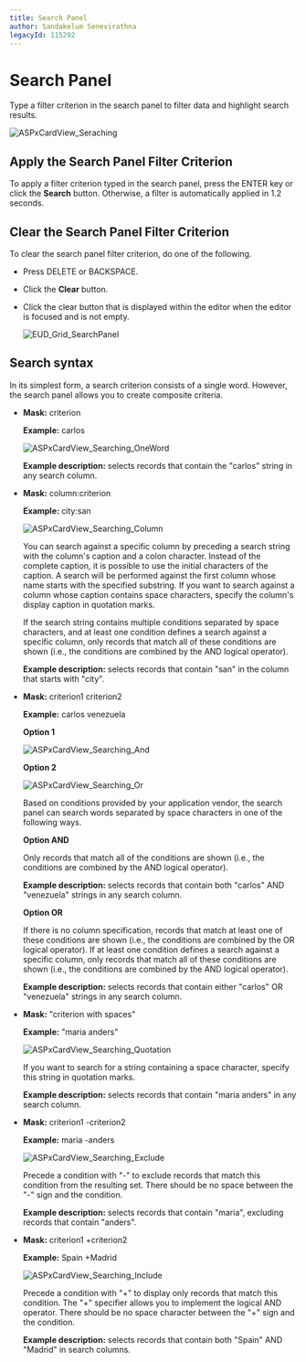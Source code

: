 ```yaml
---
title: Search Panel
author: Sandakelum Senevirathna
legacyId: 115292
---
```

# Search Panel
Type a filter criterion in the search panel to filter data and highlight search results.

![ASPxCardView_Seraching](../../../images/img118489.png)

## Apply the Search Panel Filter Criterion
To apply a filter criterion typed in the search panel, press the ENTER key or click the **Search** button. Otherwise, a filter is automatically applied in 1.2 seconds.

## Clear the Search Panel Filter Criterion
To clear the search panel filter criterion, do one of the following.
* Press DELETE or BACKSPACE.
* Click the **Clear** button.
* Click the clear button that is displayed within the editor when the editor is focused and is not empty.
	
	![EUD_Grid_SearchPanel](../../../images/img25472.png)

## Search syntax
In its simplest form, a search criterion consists of a single word. However, the search panel allows you to create composite criteria.
* **Mask:** criterion 
	
	**Example:** carlos
	
	![ASPxCardView_Searching_OneWord](../../../images/img118686.png)
	
	**Example description:** selects records that contain the "carlos" string in any search column.
* **Mask:** column:criterion
	
	**Example:** city:san
	
	![ASPxCardView_Searching_Column](../../../images/img118689.png)
	
	You can search against a specific column by preceding a search string with the column's caption and a colon character. Instead of the complete caption, it is possible to use the initial characters of the caption. A search will be performed against the first column whose name starts with the specified substring. If you want to search against a column whose caption contains space characters, specify the column's display caption in quotation marks.
	
	If the search string contains multiple conditions separated by space characters, and at least one condition defines a search against a specific column, only records that match all of these conditions are shown (i.e., the conditions are combined by the AND logical operator).
	
	**Example description:** selects records that contain "san" in the column that starts with "city".
* **Mask:** criterion1 criterion2 
	
	**Example:** carlos venezuela
	
	**Option 1**
	
	![ASPxCardView_Searching_And](../../../images/img118687.png)
	
	**Option 2**
	
	![ASPxCardView_Searching_Or](../../../images/img118688.png)
	
	Based on conditions provided by your application vendor, the search panel can search words separated by space characters in one of the following ways.
	
	**Option AND**
	
	Only records that match all of the conditions are shown (i.e., the conditions are combined by the AND logical operator).
	
	**Example description:** selects records that contain both "carlos" AND "venezuela" strings in any search column.
	
	**Option OR**
	
	If there is no column specification, records that match at least one of these conditions are shown (i.e., the conditions are combined by the OR logical operator). If at least one condition defines a search against a specific column, only records that match all of these conditions are shown (i.e., the conditions are combined by the AND logical operator).
	
	**Example description:** selects records that contain either "carlos" OR "venezuela" strings in any search column.
* **Mask:** "criterion with spaces"
	
	**Example:** "maria anders"
	
	![ASPxCardView_Searching_Quotation](../../../images/img118690.png)
	
	If you want to search for a string containing a space character, specify this string in quotation marks.
	
	**Example description:** selects records that contain "maria anders" in any search column.
* **Mask:** criterion1 -criterion2
	
	**Example:** maria -anders
	
	![ASPxCardView_Searching_Exclude](../../../images/img118691.png)
	
	Precede a condition with "-" to exclude records that match this condition from the resulting set. There should be no space between the "-" sign and the condition.
	
	**Example description:** selects records that contain "maria", excluding records that contain "anders".
* **Mask:** criterion1 +criterion2
	
	**Example:** Spain +Madrid
	
	![ASPxCardView_Searching_Include](../../../images/img123943.png)
	
	Precede a condition with "+" to display only records that match this condition. The "+" specifier allows you to implement the logical AND operator. There should be no space character between the "+" sign and the condition.
	
	**Example description:** selects records that contain both "Spain" AND "Madrid" in search columns.